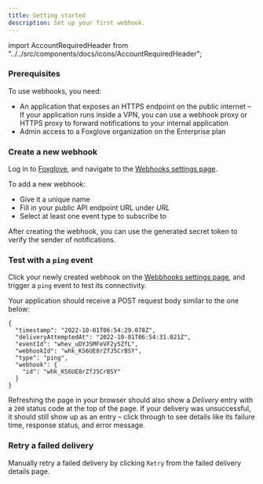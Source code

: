 ```yaml
---
title: Getting started
description: Set up your first webhook.
---
```


import AccountRequiredHeader from "../../src/components/docs/icons/AccountRequiredHeader";

<AccountRequiredHeader badgeText="Requires Team or Enterprise plan" />

### Prerequisites

To use webhooks, you need:

- An application that exposes an HTTPS endpoint on the public internet – If your application runs inside a VPN, you can use a webhook proxy or HTTPS proxy to forward notifications to your internal application
- Admin access to a Foxglove organization on the Enterprise plan

### Create a new webhook

Log in to [Foxglove](https://console.foxglove.dev), and navigate to the [Webhooks settings page](https://console.foxglove.dev/settings/webhooks/).

To add a new webhook:

- Give it a unique name
- Fill in your public API endpoint URL under _URL_
- Select at least one event type to subscribe to

After creating the webhook, you can use the generated secret token to verify the sender of notifications.

### Test with a `ping` event

Click your newly created webhook on the [Webbhooks settings page](https://console.foxglove.dev/settings/webhooks/), and trigger a `ping` event to test its connectivity.

Your application should receive a POST request body similar to the one below:

```
{
  "timestamp": "2022-10-01T06:54:29.078Z",
  "deliveryAttemptedAt": "2022-10-01T06:54:31.021Z",
  "eventId": "whev_uDYJSMFeVF2y5ZfL",
  "webhookId": "whk_KS6UE8rZfJ5CrBSY",
  "type": "ping",
  "webhook": {
    "id": "whk_KS6UE8rZfJ5CrBSY"
  }
}
```

Refreshing the page in your browser should also show a _Delivery_ entry with a `200` status code at the top of the page. If your delivery was unsuccessful, it should still show up as an entry – click through to see details like its failure time, response status, and error message.

### Retry a failed delivery

Manually retry a failed delivery by clicking `Retry` from the failed delivery details page.
